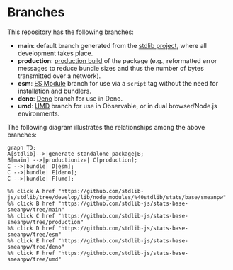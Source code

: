 <!--

@license Apache-2.0

Copyright (c) 2022 The Stdlib Authors.

Licensed under the Apache License, Version 2.0 (the "License");
you may not use this file except in compliance with the License.
You may obtain a copy of the License at

    http://www.apache.org/licenses/LICENSE-2.0

Unless required by applicable law or agreed to in writing, software
distributed under the License is distributed on an "AS IS" BASIS,
WITHOUT WARRANTIES OR CONDITIONS OF ANY KIND, either express or implied.
See the License for the specific language governing permissions and
limitations under the License.

-->

# Branches

This repository has the following branches:

-   **main**: default branch generated from the [stdlib project][stdlib-url], where all development takes place.
-   **production**: [production build][production-url] of the package (e.g., reformatted error messages to reduce bundle sizes and thus the number of bytes transmitted over a network).
-   **esm**: [ES Module][esm-url] branch for use via a `script` tag without the need for installation and bundlers.
-   **deno**: [Deno][deno-url] branch for use in Deno.
-   **umd**: [UMD][umd-url] branch for use in Observable, or in dual browser/Node.js environments.

The following diagram illustrates the relationships among the above branches:

```mermaid
graph TD;
A[stdlib]-->|generate standalone package|B;
B[main] -->|productionize| C[production];
C -->|bundle| D[esm];
C -->|bundle| E[deno];
C -->|bundle| F[umd];

%% click A href "https://github.com/stdlib-js/stdlib/tree/develop/lib/node_modules/%40stdlib/stats/base/smeanpw"
%% click B href "https://github.com/stdlib-js/stats-base-smeanpw/tree/main"
%% click C href "https://github.com/stdlib-js/stats-base-smeanpw/tree/production"
%% click D href "https://github.com/stdlib-js/stats-base-smeanpw/tree/esm"
%% click E href "https://github.com/stdlib-js/stats-base-smeanpw/tree/deno"
%% click F href "https://github.com/stdlib-js/stats-base-smeanpw/tree/umd"
```

[stdlib-url]: https://github.com/stdlib-js/stdlib/tree/develop/lib/node_modules/%40stdlib/stats/base/smeanpw
[production-url]: https://github.com/stdlib-js/stats-base-smeanpw/tree/production
[deno-url]: https://github.com/stdlib-js/stats-base-smeanpw/tree/deno
[umd-url]: https://github.com/stdlib-js/stats-base-smeanpw/tree/umd
[esm-url]: https://github.com/stdlib-js/stats-base-smeanpw/tree/esm